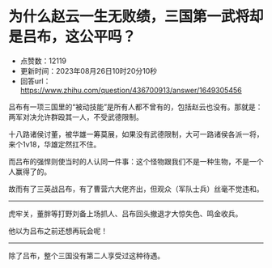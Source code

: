 # 为什么赵云一生无败绩，三国第一武将却是吕布，这公平吗？
- 点赞数：12119
- 更新时间：2023年08月26日10时20分10秒
- 回答url：https://www.zhihu.com/question/436700913/answer/1649305456
<body>
 <p data-pid="X54FSjG1">吕布有一项三国里的“被动技能”是所有人都不曾有的，包括赵云也没有。那就是：两军对决允许群殴其一人，不受武德限制。</p>
 <p data-pid="L510tENQ">十八路诸侯讨董，被华雄一筹莫展，如果没有武德限制，大可一路诸侯各派一将，来个1v18，华雄定然扛不住。</p>
 <p data-pid="o39M0v8u">而吕布的强悍则使当时的人认同一件事：这个怪物跟我们不是一种生物，不是一个人赢得了的。</p>
 <p data-pid="rGlcjhzj">故而有了三英战吕布，有了曹营六大佬齐出，但观众（军队士兵）丝毫不觉违和。</p>
 <hr>
 <p data-pid="BBfEVDdH">虎牢关，董胖等打野刘备上场抓人、吕布回头撤退才大惊失色、鸣金收兵。</p>
 <p data-pid="bDPEsMIR">他以为吕布之前还想再玩会呢！</p>
 <hr>
 <p data-pid="DVQFjrWy">除了吕布，整个三国没有第二人享受过这种待遇。</p>
</body>